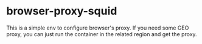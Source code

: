 # browser-proxy-squid
This is a simple env to configure browser's proxy.
If you need some GEO proxy, you can just run the container in the related region and get the proxy.
